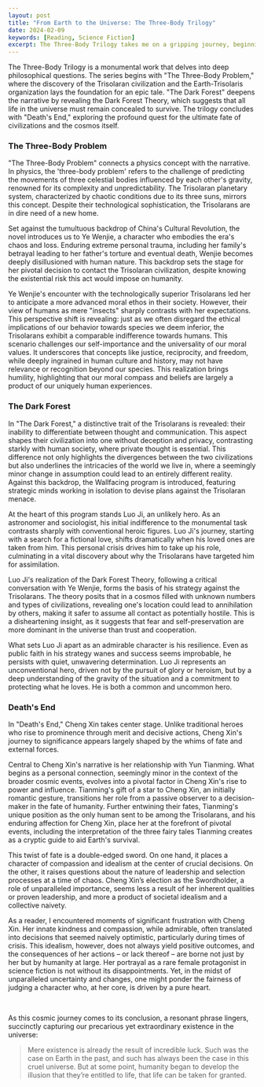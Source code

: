 ```yaml
---
layout: post
title: "From Earth to the Universe: The Three-Body Trilogy"
date: 2024-02-09
keywords: [Reading, Science Fiction]
excerpt: The Three-Body Trilogy takes me on a gripping journey, beginning amidst the chaos of the Cultural Revolution in 'The Three-Body Problem,' progressing through the enlightening revelations of the Dark Forest Theory in 'The Dark Forest,' and culminating in the deep existential musings of 'Death's End.' This series offers a meditation on human civilization and highlights the extraordinary happenstance of our very existence.
---
```


The Three-Body Trilogy is a monumental work that delves into deep philosophical questions. The series begins with "The Three-Body Problem," where the discovery of the Trisolaran civilization and the Earth-Trisolaris organization lays the foundation for an epic tale. "The Dark Forest" deepens the narrative by revealing the Dark Forest Theory, which suggests that all life in the universe must remain concealed to survive. The trilogy concludes with "Death's End," exploring the profound quest for the ultimate fate of civilizations and the cosmos itself.

### The Three-Body Problem

"The Three-Body Problem" connects a physics concept with the narrative. In physics, the 'three-body problem' refers to the challenge of predicting the movements of three celestial bodies influenced by each other's gravity, renowned for its complexity and unpredictability. The Trisolaran planetary system, characterized by chaotic conditions due to its three suns, mirrors this concept. Despite their technological sophistication, the Trisolarans are in dire need of a new home.

Set against the tumultuous backdrop of China's Cultural Revolution, the novel introduces us to Ye Wenjie, a character who embodies the era's chaos and loss. Enduring extreme personal trauma, including her family's betrayal leading to her father's torture and eventual death, Wenjie becomes deeply disillusioned with human nature. This backdrop sets the stage for her pivotal decision to contact the Trisolaran civilization, despite knowing the existential risk this act would impose on humanity.

Ye Wenjie's encounter with the technologically superior Trisolarans led her to anticipate a more advanced moral ethos in their society. However, their view of humans as mere "insects" sharply contrasts with her expectations. This perspective shift is revealing: just as we often disregard the ethical implications of our behavior towards species we deem inferior, the Trisolarans exhibit a comparable indifference towards humans. This scenario challenges our self-importance and the universality of our moral values. It underscores that concepts like justice, reciprocity, and freedom, while deeply ingrained in human culture and history, may not have relevance or recognition beyond our species. This realization brings humility, highlighting that our moral compass and beliefs are largely a product of our uniquely human experiences.

### The Dark Forest

In "The Dark Forest," a distinctive trait of the Trisolarans is revealed: their inability to differentiate between thought and communication. This aspect shapes their civilization into one without deception and privacy, contrasting starkly with human society, where private thought is essential. This difference not only highlights the divergences between the two civilizations but also underlines the intricacies of the world we live in, where a seemingly minor change in assumption could lead to an entirely different reality. Against this backdrop, the Wallfacing program is introduced, featuring strategic minds working in isolation to devise plans against the Trisolaran menace.

At the heart of this program stands Luo Ji, an unlikely hero. As an astronomer and sociologist, his initial indifference to the monumental task contrasts sharply with conventional heroic figures. Luo Ji's journey, starting with a search for a fictional love, shifts dramatically when his loved ones are taken from him. This personal crisis drives him to take up his role, culminating in a vital discovery about why the Trisolarans have targeted him for assimilation.

Luo Ji's realization of the Dark Forest Theory, following a critical conversation with Ye Wenjie, forms the basis of his strategy against the Trisolarans. The theory posits that in a cosmos filled with unknown numbers and types of civilizations, revealing one's location could lead to annihilation by others, making it safer to assume all contact as potentially hostile. This is a disheartening insight, as it suggests that fear and self-preservation are more dominant in the universe than trust and cooperation.

What sets Luo Ji apart as an admirable character is his resilience. Even as public faith in his strategy wanes and success seems improbable, he persists with quiet, unwavering determination. Luo Ji represents an unconventional hero, driven not by the pursuit of glory or heroism, but by a deep understanding of the gravity of the situation and a commitment to protecting what he loves. He is both a common and uncommon hero.

### Death's End

In "Death's End," Cheng Xin takes center stage. Unlike traditional heroes who rise to prominence through merit and decisive actions, Cheng Xin's journey to significance appears largely shaped by the whims of fate and external forces.

Central to Cheng Xin's narrative is her relationship with Yun Tianming. What begins as a personal connection, seemingly minor in the context of the broader cosmic events, evolves into a pivotal factor in Cheng Xin's rise to power and influence. Tianming's gift of a star to Cheng Xin, an initially romantic gesture, transitions her role from a passive observer to a decision-maker in the fate of humanity. Further entwining their fates, Tianming's unique position as the only human sent to be among the Trisolarans, and his enduring affection for Cheng Xin, place her at the forefront of pivotal events, including the interpretation of the three fairy tales Tianming creates as a cryptic guide to aid Earth's survival.

This twist of fate is a double-edged sword. On one hand, it places a character of compassion and idealism at the center of crucial decisions. On the other, it raises questions about the nature of leadership and selection processes at a time of chaos. Cheng Xin’s election as the Swordholder, a role of unparalleled importance, seems less a result of her inherent qualities or proven leadership, and more a product of societal idealism and a collective naivety.

As a reader, I encountered moments of significant frustration with Cheng Xin. Her innate kindness and compassion, while admirable, often translated into decisions that seemed naively optimistic, particularly during times of crisis. This idealism, however, does not always yield positive outcomes, and the consequences of her actions – or lack thereof – are borne not just by her but by humanity at large. Her portrayal as a rare female protagonist in science fiction is not without its disappointments. Yet, in the midst of unparalleled uncertainty and changes, one might ponder the fairness of judging a character who, at her core, is driven by a pure heart.

&nbsp;

As this cosmic journey comes to its conclusion, a resonant phrase lingers, succinctly capturing our precarious yet extraordinary existence in the universe:

<blockquote>
Mere existence is already the result of incredible luck. Such was the case on Earth in the past, and such has always been the case in this cruel universe. But at some point, humanity began to develop the illusion that they’re entitled to life, that life can be taken for granted.
</blockquote>